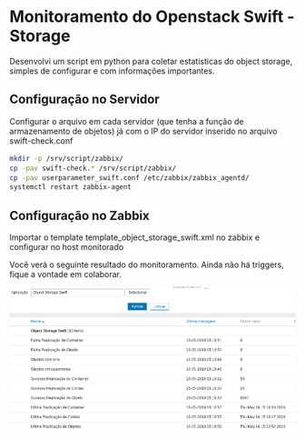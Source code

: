 # Monitoramento do Openstack Swift - Storage

Desenvolvi um script em python para coletar estatisticas do object storage, simples de configurar e com informações importantes.

## Configuração no Servidor

Configurar o arquivo em cada servidor (que tenha a função de armazenamento de objetos) já com o IP do servidor inserido no arquivo swift-check.conf

```sh
mkdir -p /srv/script/zabbix/
cp -pav swift-check.* /srv/script/zabbix/
cp -pav userparameter_swift.conf /etc/zabbix/zabbix_agentd/
systemctl restart zabbix-agent
```


## Configuração no Zabbix

Importar o template template_object_storage_swift.xml no zabbix e configurar no host monitorado

Você verá o seguinte resultado do monitoramento. Ainda não há triggers, fique a vontade em colaborar.

![](Screenshot_20190516_152102.png?raw=true)
